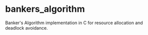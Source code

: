 # bankers_algorithm
Banker's Algorithm implementation in C for resource allocation and deadlock avoidance.
